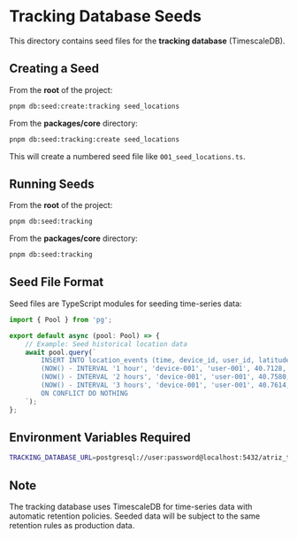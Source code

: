 # Tracking Database Seeds

This directory contains seed files for the **tracking database** (TimescaleDB).

## Creating a Seed

From the **root** of the project:

```bash
pnpm db:seed:create:tracking seed_locations
```

From the **packages/core** directory:

```bash
pnpm db:seed:tracking:create seed_locations
```

This will create a numbered seed file like `001_seed_locations.ts`.

## Running Seeds

From the **root** of the project:

```bash
pnpm db:seed:tracking
```

From the **packages/core** directory:

```bash
pnpm db:seed:tracking
```

## Seed File Format

Seed files are TypeScript modules for seeding time-series data:

```typescript
import { Pool } from 'pg';

export default async (pool: Pool) => {
    // Example: Seed historical location data
    await pool.query(`
        INSERT INTO location_events (time, device_id, user_id, latitude, longitude, speed) VALUES
        (NOW() - INTERVAL '1 hour', 'device-001', 'user-001', 40.7128, -74.0060, 60),
        (NOW() - INTERVAL '2 hours', 'device-001', 'user-001', 40.7580, -73.9855, 55),
        (NOW() - INTERVAL '3 hours', 'device-001', 'user-001', 40.7614, -73.9776, 50)
        ON CONFLICT DO NOTHING
    `);
};
```

## Environment Variables Required

```bash
TRACKING_DATABASE_URL=postgresql://user:password@localhost:5432/atriz_tracking
```

## Note

The tracking database uses TimescaleDB for time-series data with automatic retention policies. Seeded data will be subject to the same retention rules as production data.
